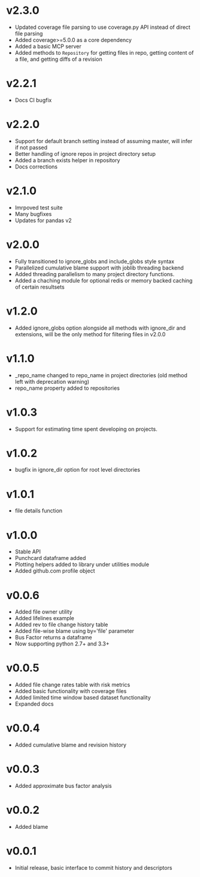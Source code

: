 v2.3.0
======

 * Updated coverage file parsing to use coverage.py API instead of direct file parsing
 * Added coverage>=5.0.0 as a core dependency
 * Added a basic MCP server
 * Added methods to `Repository` for getting files in repo, getting content of a file, and getting diffs of a revision


v2.2.1
======

 * Docs CI bugfix

v2.2.0
======

 * Support for default branch setting instead of assuming master, will infer if not passed
 * Better handling of ignore repos in project directory setup
 * Added a branch exists helper in repository 
 * Docs corrections

v2.1.0
======

 * Imrpoved test suite
 * Many bugfixes
 * Updates for pandas v2

v2.0.0
======

 * Fully transitioned to ignore_globs and include_globs style syntax
 * Parallelized cumulative blame support with joblib threading backend
 * Added threading parallelism to many project directory functions.
 * Added a chaching module for optional redis or memory backed caching of certain resultsets
 
v1.2.0
======

 * Added ignore_globs option alongside all methods with ignore_dir and extensions, will be the only method for filtering files in v2.0.0
 
v1.1.0
======

 * _repo_name changed to repo_name in project directories (old method left with deprecation warning)
 * repo_name property added to repositories
 
v1.0.3
======

 * Support for estimating time spent developing on projects.
 
v1.0.2
======

 * bugfix in ignore_dir option for root level directories

v1.0.1
======

 * file details function
 
v1.0.0
======

 * Stable API
 * Punchcard dataframe added
 * Plotting helpers added to library under utilities module
 * Added github.com profile object

v0.0.6
======

 * Added file owner utility
 * Added lifelines example
 * Added rev to file change history table
 * Added file-wise blame using by='file' parameter
 * Bus Factor returns a dataframe
 * Now supporting python 2.7+ and 3.3+

v0.0.5
======

 * Added file change rates table with risk metrics
 * Added basic functionality with coverage files
 * Added limited time window based dataset functionality
 * Expanded docs
 
v0.0.4
======

 * Added cumulative blame and revision history
 
v0.0.3
======

 * Added approximate bus factor analysis

v0.0.2
======

 * Added blame

v0.0.1
======

 * Initial release, basic interface to commit history and descriptors
